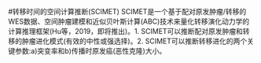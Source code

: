 #转移时间的空间计算推断(SCIMET)
SCIMET是一个基于配对原发肿瘤/转移的WES数据、空间肿瘤建模和近似贝叶斯计算(ABC)技术来量化转移演化动力学的计算推理框架(Hu等，2019，即将推出)。1. SCIMET可以推断配对原发肿瘤和转移的肿瘤进化模式(有效的中性或强选择)。2. SCIMET可以推断转移进化的两个关键参数:a)突变率和b)传播时原发癌(恶性克隆)大小。
